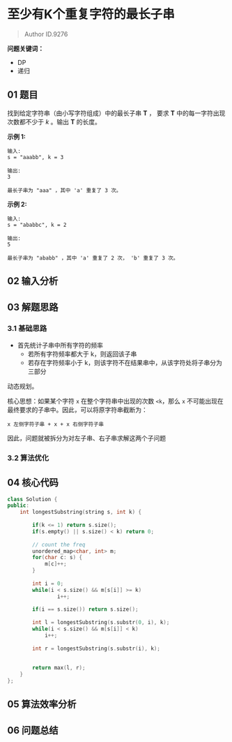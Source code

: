 # 至少有K个重复字符的最长子串
> Author ID.9276 

**问题关键词：**

- DP
- 递归

## 01 题目

找到给定字符串（由小写字符组成）中的最长子串 **T** ， 要求 **T** 中的每一字符出现次数都不少于 *k* 。输出 **T** 的长度。

**示例 1:**

```
输入:
s = "aaabb", k = 3

输出:
3

最长子串为 "aaa" ，其中 'a' 重复了 3 次。
```

**示例 2:**

```
输入:
s = "ababbc", k = 2

输出:
5

最长子串为 "ababb" ，其中 'a' 重复了 2 次， 'b' 重复了 3 次。
```

## 02 输入分析



## 03 解题思路

### 3.1 基础思路

- 首先统计子串中所有字符的频率
  - 若所有字符频率都大于 k，则返回该子串
  - 若存在字符频率小于 k，则该字符不在结果串中，从该字符处将子串分为三部分

动态规划。

核心思想：如果某个字符 `x` 在整个字符串中出现的次数 `<k`，那么 `x` 不可能出现在最终要求的子串中。因此，可以将原字符串截断为：

```gml
x 左侧字符子串 + x + x 右侧字符子串
```

因此，问题就被拆分为对左子串、右子串求解这两个子问题

### 3.2 算法优化



## 04 核心代码

```c++
class Solution {
public:
    int longestSubstring(string s, int k) {
        
        if(k <= 1) return s.size();
        if(s.empty() || s.size() < k) return 0;
        
        // count the freq
        unordered_map<char, int> m;
        for(char c: s) {
            m[c]++;
        }
        
        int i = 0;
        while(i < s.size() && m[s[i]] >= k)
                i++;
        
        if(i == s.size()) return s.size();
        
        int l = longestSubstring(s.substr(0, i), k);
        while(i < s.size() && m[s[i]] < k)
            i++;
        
        int r = longestSubstring(s.substr(i), k);
        
        
        return max(l, r);
    }
};
```



## 05 算法效率分析



## 06 问题总结

